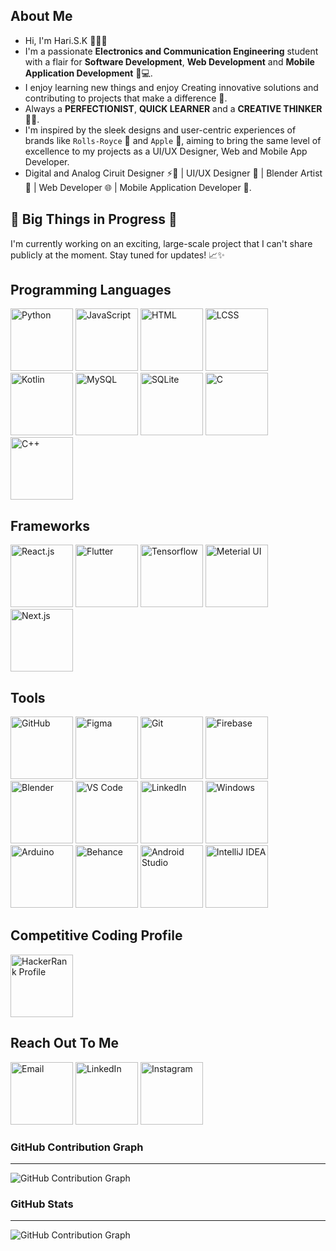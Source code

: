 ## About Me
- Hi, I'm Hari.S.K 👋👨‍💻
- I'm a passionate **Electronics and Communication Engineering** student with a flair for **Software Development**, **Web Development** and **Mobile Application Development** 📱💻.
- I enjoy learning new things and enjoy Creating innovative solutions and contributing to projects that make a difference 🌱.
- Always a **PERFECTIONIST**, **QUICK LEARNER** and a **CREATIVE THINKER** 🤔💡.
- I'm inspired by the sleek designs and user-centric experiences of brands like `Rolls-Royce` 🚗 and `Apple` 🍏, aiming to bring the same level of excellence to my projects as a UI/UX Designer, Web and Mobile App Developer.
- Digital and Analog Ciruit Designer ⚡🔌 | UI/UX Designer 🎨 | Blender Artist 🎥 | Web Developer 🌐 | Mobile Application Developer 📲.

## 🚧 Big Things in Progress 🚧
I'm currently working on an exciting, large-scale project that I can't share publicly at the moment. Stay tuned for updates! 📈✨  

<div>
  <h2>Programming Languages</h2>
  <img src="https://github.com/user-attachments/assets/a5a7b2f8-ff27-4be5-b8c4-61376400c5f1" alt="Python" width="100px">
  <img src="https://github.com/user-attachments/assets/5102235a-152d-463d-abbf-8e1a31ec4f95" alt="JavaScript" width="100px">
  <img src="https://github.com/user-attachments/assets/6084b122-6b76-4e9b-b286-ab47629a2169" alt="HTML" width="100px">
  <img src="https://github.com/user-attachments/assets/a44b0344-524a-4602-a8cd-04fa1fc748fa" alt="LCSS" width="100px">
  <img src="https://github.com/user-attachments/assets/0769aba9-11f1-4ca8-a1a8-e8764bd5fee3" alt="Kotlin" width="100px">
  <img src="https://github.com/user-attachments/assets/d0f124bf-45fc-4c73-a308-aae386494bee" alt="MySQL" width="100px">
  <img src="https://github.com/user-attachments/assets/3bc96236-cedf-409a-84f8-9f3064b5d2f6" alt="SQLite" width="100px">
  <img src="https://github.com/user-attachments/assets/0d05edad-eb56-46b4-bfbb-83530ef77bc4" alt="C" width="100px">
  <img src="https://github.com/user-attachments/assets/a87a376f-30dd-434c-aa7f-06ebe1a663f3" alt="C++" width="100px">
</div>

<div>
  <h2>Frameworks</h2>
  <img src="https://github.com/user-attachments/assets/b3281786-4472-4ac8-bb63-0db0b47981c0" alt="React.js" width="100px">
  <img src="https://github.com/user-attachments/assets/f1d657cf-6f38-4f02-98db-2e6723017afb" alt="Flutter" width="100px">
  <img src="https://github.com/user-attachments/assets/80fe63f0-7bd1-4ada-bf32-4b4c306242a5" alt="Tensorflow" width="100px">
  <img src="https://github.com/user-attachments/assets/34e1c0bf-23b0-4d82-96d3-ef15b70b3d8a" alt="Meterial UI" width="100px">
  <img src="https://github.com/user-attachments/assets/583b2985-3154-4131-9012-bbd9f0f323a8" alt="Next.js" width="100px">
</div>

<div>
  <h2>Tools</h2>
  <img src="https://github.com/user-attachments/assets/42731f0c-e35a-476f-b3ab-c0cb251565cc" alt="GitHub" width="100px">
  <img src="https://github.com/user-attachments/assets/b89ef718-1c49-46ac-b85e-0cb030f6aa84" alt="Figma" width="100px">
  <img src="https://github.com/user-attachments/assets/1e89838e-2acc-4d32-9734-cfdf9ffe344b" alt="Git" width="100px">
  <img src="https://github.com/user-attachments/assets/db542e04-68d4-4209-98bf-e010d487a09f" alt="Firebase" width="100px">
  <img src="https://github.com/user-attachments/assets/2c618147-c910-4fe8-9e13-2c3b8edab0a1" alt="Blender" width="100px">
  <img src="https://github.com/user-attachments/assets/05dba4f0-a17b-47df-bd8d-ffdc77531490" alt="VS Code" width="100px">
  <img src="https://github.com/user-attachments/assets/38a45ac2-254d-4f5a-a2fc-3ea51736f554" alt="LinkedIn" width="100px">
  <img src="https://github.com/user-attachments/assets/47244723-1161-431a-bc88-292c9cc972b0" alt="Windows" width="100px">
  <img src="https://github.com/user-attachments/assets/df5ef15e-caed-464a-8930-357367ccd85b" alt="Arduino" width="100px">
  <img src="https://github.com/user-attachments/assets/fcb5e057-790d-48cc-8035-8bb45e2dc1c3" alt="Behance" width="100px">
  <img src="https://github.com/user-attachments/assets/ee23ceee-c3a7-4dec-b168-f7e282f990a0" alt="Android Studio" width="100px">
  <img src="https://github.com/user-attachments/assets/f3b9157f-a2c5-4400-b510-85b9bf8967e4" alt="IntelliJ IDEA" width="100px">
</div>


## Competitive Coding Profile
<a href="https://www.hackerrank.com/profile/harisk12699">
  <img src="https://github.com/user-attachments/assets/21309db4-ee10-4765-92ff-460bc5873c18" alt="HackerRank Profile" width="100px">
</a>


<div>
  <h2>Reach Out To Me</h2>
  <a href="mailto:harisk12699@gmail.com" target="_blank"><img src="https://github.com/user-attachments/assets/dcb78ff9-e6ee-4fbe-bdff-17fb5e5ca8f1" alt="Email" width="100px"></a>
  <a href="https://www.linkedin.com/in/hari-s-k/" target="_blank"><img src="https://github.com/user-attachments/assets/a78bdfea-7cee-475f-a548-63e5c337ed68" alt="LinkedIn" width="100px"></a>
  <a href="https://www.instagram.com/harry__tennyson/" target="_blank"><img src="https://github.com/user-attachments/assets/c9822ab1-15a5-4c7e-a62a-8db4b1204700" alt="Instagram" width="100px"></a>
</div>



### GitHub Contribution Graph
***
![GitHub Contribution Graph](https://ghchart.rshah.org/Hsk12699)

### GitHub Stats
***
![GitHub Contribution Graph](https://github-readme-stats.vercel.app/api?username=Hsk12699&show_icons=true&count_private=true&hide=prs&theme=dark)


